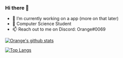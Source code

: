 ### Hi there 👋


- 🔭 I’m currently working on a app (more on that later)
- 🏫 Computer Science Student
- 📫 Reach out to me on Discord: Orange#0069
<!--
**dementedorange/dementedorange** is a ✨ _special_ ✨ repository because its `README.md` (this file) appears on your GitHub profile.

Here are some ideas to get you started:

- 🔭 I’m currently working on ...
- 🌱 I’m currently learning ...
- 👯 I’m looking to collaborate on ...
- 🤔 I’m looking for help with ...
- 💬 Ask me about ...
- 📫 How to reach me: ...
- 😄 Pronouns: ...
- ⚡ Fun fact: ...
-->
[![Orange's github stats](https://github-readme-stats.vercel.app/api?username=dementedorange&count_private=true&show_icons=true&theme=radical&hide_rank=false)](https://github.com/dementedorange/github-readme-stats)

[![Top Langs](https://github-readme-stats.vercel.app/api/top-langs/?username=dementedorange)](https://github.com/dementedorange/github-readme-stats)

